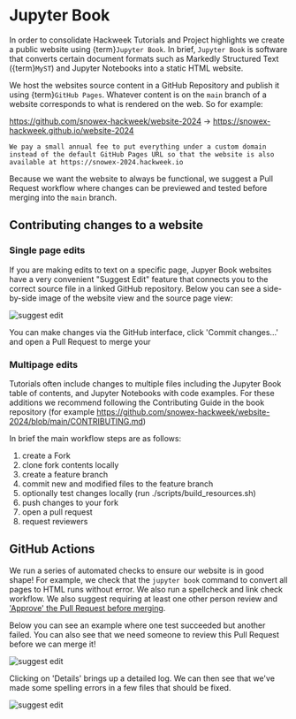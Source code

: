 # Jupyter Book

In order to consolidate Hackweek Tutorials and Project highlights we create a public website using {term}`Jupyter Book`. In brief, `Jupyter Book` is software that converts certain document formats such as Markedly Structured Text ({term}`MyST`) and Jupyter Notebooks into a static HTML website.

We host the websites source content in a GitHub Repository and publish it using {term}`GitHub Pages`. Whatever content is on the `main` branch of a website corresponds to what is rendered on the web. So for example:

https://github.com/snowex-hackweek/website-2024 -> https://snowex-hackweek.github.io/website-2024

```{note}
We pay a small annual fee to put everything under a custom domain instead of the default GitHub Pages URL so that the website is also available at https://snowex-2024.hackweek.io
```

Because we want the website to always be functional, we suggest a Pull Request workflow where changes can be previewed and tested before merging into the `main` branch.


## Contributing changes to a website

### Single page edits

If you are making edits to text on a specific page, Jupyer Book websites have a very convenient "Suggest Edit" feature that connects you to the correct source file in a linked GitHub repository. Below you can see a side-by-side image of the website view and the source page view:

![suggest edit](../../images/suggest-edit-side-by-side.png)

You can make changes via the GitHub interface, click 'Commit changes...' and open a Pull Request to merge your

### Multipage edits

Tutorials often include changes to multiple files including the Jupyter Book table of contents, and Jupyter Notebooks with code examples. For these additions we recommend following the Contributing Guide in the book repository (for example https://github.com/snowex-hackweek/website-2024/blob/main/CONTRIBUTING.md)

In brief the main workflow steps are as follows:

1. create a Fork
1. clone fork contents locally
1. create a feature branch
1. commit new and modified files to the feature branch
1. optionally test changes locally (run ./scripts/build_resources.sh)
1. push changes to your fork
1. open a pull request
1. request reviewers

## GitHub Actions

We run a series of automated checks to ensure our website is in good shape! For example, we check that the `jupyter book` command to convert all pages to HTML runs without error. We also run a spellcheck and link check workflow. We also suggest requiring at least one other person review and ['Approve' the Pull Request before merging](https://docs.github.com/en/pull-requests/collaborating-with-pull-requests/reviewing-changes-in-pull-requests/approving-a-pull-request-with-required-reviews).


Below you can see an example where one test succeeded but another failed. You can also see that we need someone to review this Pull Request before we can merge it!

![suggest edit](../../images/github-actions-checks.png)

Clicking on 'Details' brings up a detailed log. We can then see that we've made some spelling errors in a few files that should be fixed.

![suggest edit](../../images/github-actions-details.png)
